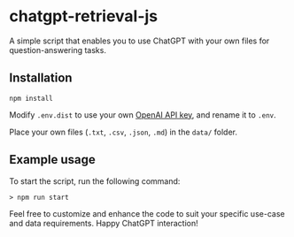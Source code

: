 # chatgpt-retrieval-js

A simple script that enables you to use ChatGPT with your own files for question-answering tasks.

## Installation

```
npm install
```
Modify `.env.dist` to use your own [OpenAI API key](https://platform.openai.com/account/api-keys), and rename it to `.env`.

Place your own files (`.txt`, `.csv`, `.json`, `.md`) in the `data/` folder.

## Example usage

To start the script, run the following command:

```
> npm run start
```

Feel free to customize and enhance the code to suit your specific use-case and data requirements. Happy ChatGPT interaction!
